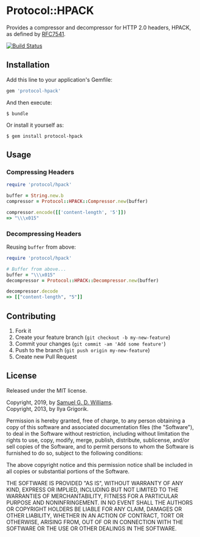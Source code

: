# Protocol::HPACK

Provides a compressor and decompressor for HTTP 2.0 headers, HPACK, as defined by [RFC7541](https://tools.ietf.org/html/rfc7541).

[![Build Status](https://secure.travis-ci.com/socketry/protocol-hpack.svg)](http://travis-ci.com/socketry/protocol-hpack)

## Installation

Add this line to your application's Gemfile:

```ruby
gem 'protocol-hpack'
```

And then execute:

	$ bundle

Or install it yourself as:

	$ gem install protocol-hpack

## Usage

### Compressing Headers

```ruby
require 'protocol/hpack'

buffer = String.new.b
compressor = Protocol::HPACK::Compressor.new(buffer)

compressor.encode([['content-length', '5']])
=> "\\\x015"
```

### Decompressing Headers

Reusing `buffer` from above:

```ruby
require 'protocol/hpack'

# Buffer from above...
buffer = "\\\x015"
decompressor = Protocol::HPACK::Decompressor.new(buffer)

decompressor.decode
=> [["content-length", "5"]]
```

## Contributing

1. Fork it
2. Create your feature branch (`git checkout -b my-new-feature`)
3. Commit your changes (`git commit -am 'Add some feature'`)
4. Push to the branch (`git push origin my-new-feature`)
5. Create new Pull Request

## License

Released under the MIT license.

Copyright, 2019, by [Samuel G. D. Williams](http://www.codeotaku.com/samuel-williams).  
Copyright, 2013, by Ilya Grigorik.  

Permission is hereby granted, free of charge, to any person obtaining a copy
of this software and associated documentation files (the "Software"), to deal
in the Software without restriction, including without limitation the rights
to use, copy, modify, merge, publish, distribute, sublicense, and/or sell
copies of the Software, and to permit persons to whom the Software is
furnished to do so, subject to the following conditions:

The above copyright notice and this permission notice shall be included in
all copies or substantial portions of the Software.

THE SOFTWARE IS PROVIDED "AS IS", WITHOUT WARRANTY OF ANY KIND, EXPRESS OR
IMPLIED, INCLUDING BUT NOT LIMITED TO THE WARRANTIES OF MERCHANTABILITY,
FITNESS FOR A PARTICULAR PURPOSE AND NONINFRINGEMENT. IN NO EVENT SHALL THE
AUTHORS OR COPYRIGHT HOLDERS BE LIABLE FOR ANY CLAIM, DAMAGES OR OTHER
LIABILITY, WHETHER IN AN ACTION OF CONTRACT, TORT OR OTHERWISE, ARISING FROM,
OUT OF OR IN CONNECTION WITH THE SOFTWARE OR THE USE OR OTHER DEALINGS IN
THE SOFTWARE.
